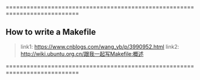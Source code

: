 ===========================================================================
## How to write a Makefile
>link1: https://www.cnblogs.com/wang_yb/p/3990952.html
>link2: http://wiki.ubuntu.org.cn/跟我一起写Makefile:概述

===========================================================================
